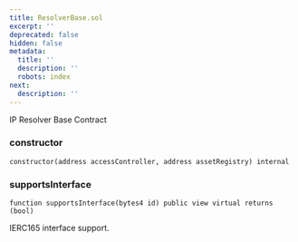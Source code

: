 ```yaml
---
title: ResolverBase.sol
excerpt: ''
deprecated: false
hidden: false
metadata:
  title: ''
  description: ''
  robots: index
next:
  description: ''
---
```

IP Resolver Base Contract

### constructor

```solidity
constructor(address accessController, address assetRegistry) internal
```

### supportsInterface

```solidity
function supportsInterface(bytes4 id) public view virtual returns (bool)
```

IERC165 interface support.
